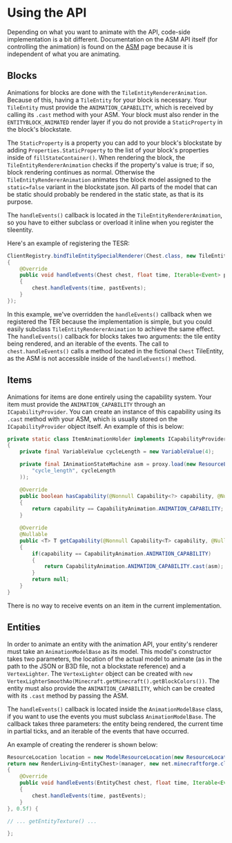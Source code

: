 Using the API
======================

Depending on what you want to animate with the API, code-side implementation is a bit different.
Documentation on the ASM API itself (for controlling the animation) is found on the [ASM][asm] page because it is independent of what
you are animating.

Blocks
--------

Animations for blocks are done with the `TileEntityRendererAnimation`. Because of this, having a `TileEntity` for your block
is necessary. Your `TileEntity` must provide the `ANIMATION_CAPABILITY`, which is received by calling its `.cast` method with your
ASM. Your block must also render in the `ENTITYBLOCK_ANIMATED` render layer if you do not provide a `StaticProperty` in the block's blockstate.

The `StaticProperty` is a property you can add to your block's blockstate by adding `Properties.StaticProperty` to the list of your block's properties inside
of `fillStateContainer()`. When rendering the block, the `TileEntityRendererAnimation` checks if the property's value is true; if so, block rendering continues as normal. Otherwise
the `TileEntityRendererAnimation` animates the block model assigned to the `static=false` variant in the blockstate json. All parts of the model that can be static should probably
be rendered in the static state, as that is its purpose.

The `handleEvents()` callback is located _in_ the `TileEntityRendererAnimation`, so you have to either subclass or overload it inline when you register the tileentity.

Here's an example of registering the TESR:

```java
ClientRegistry.bindTileEntitySpecialRenderer(Chest.class, new TileEntityRendererAnimation<Chest>()
{
    @Override
    public void handleEvents(Chest chest, float time, Iterable<Event> pastEvents)
    {
        chest.handleEvents(time, pastEvents);
    }
}); 
```

In this example, we've overridden the `handleEvents()` callback when we registered the TER because the implementation is simple, but you could easily subclass
`TileEntityRendererAnimation` to achieve the same effect. The `handleEvents()` callback for blocks takes two arguments: the tile entity being rendered, and an iterable of the events.
The call to `chest.handleEvents()` calls a method located in the fictional `Chest` TileEntity, as the ASM is not accessible inside of the `handleEvents()` method.

Items
-------

Animations for items are done entirely using the capability system. Your item must provide the `ANIMATION_CAPABILITY` through an `ICapabilityProvider`. You can create
an instance of this capability using its `.cast` method with your ASM, which is usually stored on the `ICapabilityProvider` object itself. An example of this is below:

```java
private static class ItemAnimationHolder implements ICapabilityProvider
{
    private final VariableValue cycleLength = new VariableValue(4);

    private final IAnimationStateMachine asm = proxy.load(new ResourceLocation(MODID.toLowerCase(), "asms/block/engine.json"), ImmutableMap.<String, ITimeValue>of(
        "cycle_length", cycleLength
    ));

    @Override
    public boolean hasCapability(@Nonnull Capability<?> capability, @Nullable EnumFacing facing)
    {
        return capability == CapabilityAnimation.ANIMATION_CAPABILITY;
    }

    @Override
    @Nullable
    public <T> T getCapability(@Nonnull Capability<T> capability, @Nullable EnumFacing facing)
    {
        if(capability == CapabilityAnimation.ANIMATION_CAPABILITY)
        {
            return CapabilityAnimation.ANIMATION_CAPABILITY.cast(asm);
        }
        return null;
    }
}
```

There is no way to receive events on an item in the current implementation.

Entities
----------

In order to animate an entity with the animation API, your entity's renderer must take an `AnimationModelBase` as its model. This model's constructor
takes two parameters, the location of the actual model to animate (as in the path to the JSON or B3D file, not a blockstate reference) and a `VertexLighter`.
The `VertexLighter` object can be created with `new VertexLighterSmoothAo(Minecraft.getMinecraft().getBlockColors())`.
The entity must also provide the `ANIMATION_CAPABILITY`, which can be created with its `.cast` method by passing the ASM.

The `handleEvents()` callback is located inside the `AnimationModelBase` class, if you want to use the events you must subclass `AnimationModelBase`. The callback
takes three parameters: the entity being rendered, the current time in partial ticks, and an iterable of the events that have occurred. 

An example of creating the renderer is shown below:

```java
ResourceLocation location = new ModelResourceLocation(new ResourceLocation(MODID, blockName), "entity");
return new RenderLiving<EntityChest>(manager, new net.minecraftforge.client.model.animation.AnimationModelBase<EntityChest>(location, new VertexLighterSmoothAo(Minecraft.getMinecraft().getBlockColors()))
{
    @Override
    public void handleEvents(EntityChest chest, float time, Iterable<Event> pastEvents)
    {
        chest.handleEvents(time, pastEvents);
    }
}, 0.5f) {

// ... getEntityTexture() ...

};
```

[asm]: asm.md
